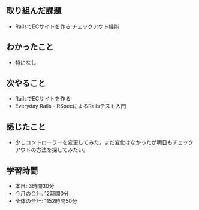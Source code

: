 ## 取り組んだ課題
- RailsでECサイトを作る チェックアウト機能
## わかったこと
- 特になし
## 次やること
- RailsでECサイトを作る
- Everyday Rails - RSpecによるRailsテスト入門
## 感じたこと
- 少しコントローラーを変更してみた。まだ変化はなかったが明日もチェックアウトの方法を探してみたい。
## 学習時間
- 本日: 3時間30分
- 今月の合計: 12時間0分
- 全体の合計: 1152時間50分
